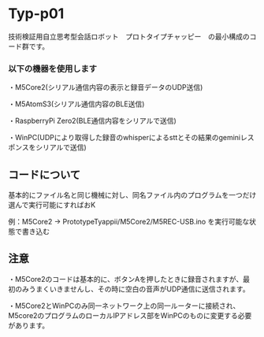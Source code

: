 # Typ-p01

技術検証用自立思考型会話ロボット　プロトタイプチャッピー　の最小構成のコード群です。

### 以下の機器を使用します

・M5Core2(シリアル通信内容の表示と録音データのUDP送信)

・M5AtomS3(シリアル通信内容のBLE送信)

・RaspberryPi Zero2(BLE通信内容をシリアルで送信)

・WinPC(UDPにより取得した録音のwhisperによるsttとその結果のgeminiレスポンスをシリアルで送信)

## コードについて

基本的にファイル名と同じ機械に対し、同名ファイル内のプログラムを一つだけ選んで実行可能にすればおK

例：M5Core2 -> PrototypeTyappii/M5Core2/M5REC-USB.ino を実行可能な状態で書き込む

## 注意

・M5Core2のコードは基本的に、ボタンAを押したときに録音されますが、最初のみうまくいきませんし、その時に空白の音声がUDP通信に送信されます。

・M5Core2とWinPCのみ同一ネットワーク上の同一ルーターに接続され、M5core2のプログラムのローカルIPアドレス部をWinPCのものに変更する必要があります。
